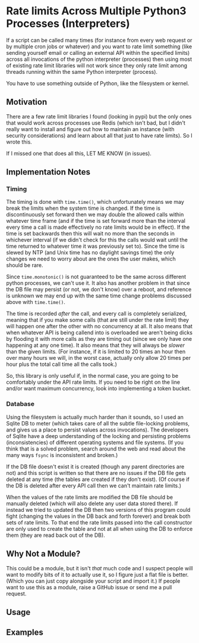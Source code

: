 # Rate limits Across Multiple Python3 Processes (Interpreters)

If a script can be called many times (for instance from every web request or
by multiple cron jobs or whatever) and you want to rate limit something (like
sending yourself email or calling an external API within the specified limits)
across all invocations of the python interpreter (processes) then using most
of existing rate limit libraries will not work since they only rate limit
among threads running within the same Python interpreter (process).

You have to use something outside of Python, like the filesystem or kernel.

## Motivation

There are a few rate limit libraries I found (looking in pypi) but the only
ones that would work across processes use Redis (which isn't bad, but I didn't
really want to install and figure out how to maintain an instance (with
security considerations) and learn about all that just to have rate limits).
So I wrote this.

If I missed one that does all this, LET ME KNOW (in issues).

## Implementation Notes

### Timing
The timing is done with `time.time()`, which unfortunately means we may break
the limits when the system time is changed.  If the time is discontinuously
set forward then we may double the allowed calls within whatever time frame
(and if the time is set forward more than the interval every time a call is
made effectively no rate limits would be in effect).  If the time is set
backwards then this will wait no more than the seconds in whichever interval
(if we didn't check for this the calls would wait until the time returned to
whatever time it was previously set to).  Since the time is slewed by NTP (and
Unix time has no daylight savings time) the only changes we need to worry
about are the ones the user makes, which should be rare.

Since `time.monotonic()` is not guaranteed to be the same across different python
processes, we can't use it.  It also has another problem in that since the DB
file may persist (or not, we don't know) over a reboot, and reference is
unknown we may end up with the same time change problems discussed above with
`time.time()`.

The time is recorded _after_ the call, and every call is completely
serialized, meaning that if you make some calls (that are still under the rate
limit) they will happen one after the other with no concurrency at all.  It
also means that when whatever API is being callend into is overloaded we
aren't being dicks by flooding it with more calls as they are timing out
(since we only have one happening at any one time).  It also means that they
will always be _slower_ than the given limits.  (For instance, if it is
limited to 20 times an hour then over many hours we will, in the worst case,
actually only allow 20 times per hour plus the total call time all the calls
took.)

So, this library is only useful if, in the normal case, you are going to be
comfortably under the API rate limits.  If you need to be right on the line
and/or want maximum concurrency, look into implementing a token bucket.


### Database
Using the filesystem is actually much harder than it sounds, so I used an
Sqlite DB to meter (which takes care of all the subtle file-locking problems,
and gives us a place to persist values across invocations).  The developers of
Sqlite have a deep understanding of the locking and persisting problems
(inconsistencies) of different operating systems and file systems.  (If you
think that is a solved problem, search around the web and read about the
many ways `fsync` is inconsistent and broken.)

If the DB file doesn't exist it is created (though any parent directories are
not) and this script is written so that there are no issues if the DB file
gets deleted at any time (the tables are created if they don't exist).  (Of
course if the DB is deleted after every API call then we can't maintain rate
limits.)

When the values of the rate limits are modified the DB file should be manually
deleted (which will also delete any user data stored there).  If instead we
tried to updated the DB then two versions of this program could fight
(changing the values in the DB back and forth forever) and break both sets of
rate limits.  To that end the rate limits passed into the call constructor are
only used to create the table and not at all when using the DB to enforce them
(they are read back out of the DB).

## Why Not a Module?

This could be a module, but it isn't _that_ much code and I suspect people
will want to modify bits of it to actually use it, so I figure just a flat
file is better.  (Which you can just copy alongside your script and import
it.)  If people want to use this as a module, raise a GitHub issue or send
me a pull request.

## Usage

## Examples
